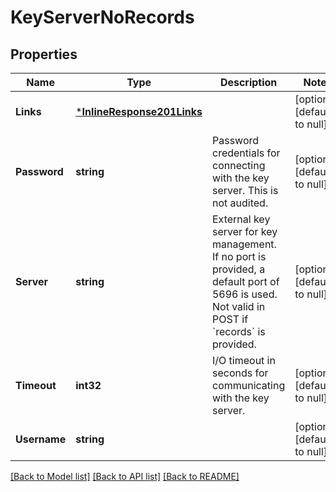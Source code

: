# KeyServerNoRecords

## Properties
Name | Type | Description | Notes
------------ | ------------- | ------------- | -------------
**Links** | [***InlineResponse201Links**](inline_response_201__links.md) |  | [optional] [default to null]
**Password** | **string** | Password credentials for connecting with the key server. This is not audited. | [optional] [default to null]
**Server** | **string** | External key server for key management. If no port is provided, a default port of 5696 is used. Not valid in POST if &#x60;records&#x60; is provided. | [optional] [default to null]
**Timeout** | **int32** | I/O timeout in seconds for communicating with the key server. | [optional] [default to null]
**Username** | **string** |  | [optional] [default to null]

[[Back to Model list]](../README.md#documentation-for-models) [[Back to API list]](../README.md#documentation-for-api-endpoints) [[Back to README]](../README.md)


